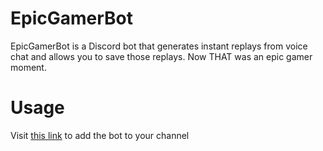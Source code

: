 # EpicGamerBot
EpicGamerBot is a Discord bot that generates instant replays from voice chat and allows you to save those replays. 
Now THAT was an epic gamer moment.

# Usage
Visit [this link](https://discordapp.com/oauth2/authorize?client_id=632379244940361738&scope=bot&permissions=51481616) 
to add the bot to your channel
